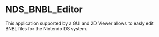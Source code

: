# NDS_BNBL_Editor
This application supported by a GUI and 2D Viewer allows to easly edit BNBL files for the Nintendo DS system.
